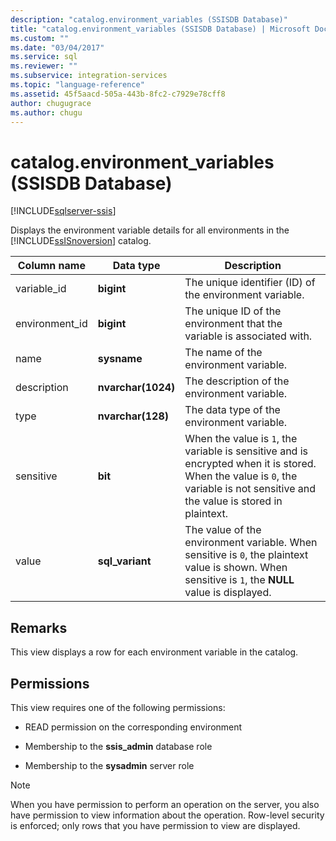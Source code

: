 ```yaml
---
description: "catalog.environment_variables (SSISDB Database)"
title: "catalog.environment_variables (SSISDB Database) | Microsoft Docs"
ms.custom: ""
ms.date: "03/04/2017"
ms.service: sql
ms.reviewer: ""
ms.subservice: integration-services
ms.topic: "language-reference"
ms.assetid: 45f5aacd-505a-443b-8fc2-c7929e78cff8
author: chugugrace
ms.author: chugu
---
```

# catalog.environment_variables (SSISDB Database)

[!INCLUDE[sqlserver-ssis](../../includes/applies-to-version/sqlserver-ssis.md)]

  Displays the environment variable details for all environments in the [!INCLUDE[ssISnoversion](../../includes/ssisnoversion-md.md)] catalog.  
  
|Column name|Data type|Description|  
|-----------------|---------------|-----------------|  
|variable_id|**bigint**|The unique identifier (ID) of the environment variable.|  
|environment_id|**bigint**|The unique ID of the environment that the variable is associated with.|  
|name|**sysname**|The name of the environment variable.|  
|description|**nvarchar(1024)**|The description of the environment variable.|  
|type|**nvarchar(128)**|The data type of the environment variable.|  
|sensitive|**bit**|When the value is `1`, the variable is sensitive and is encrypted when it is stored. When the value is `0`, the variable is not sensitive and the value is stored in plaintext.|  
|value|**sql_variant**|The value of the environment variable. When sensitive is `0`, the plaintext value is shown. When sensitive is `1`, the **NULL** value is displayed.|  
  
## Remarks  
 This view displays a row for each environment variable in the catalog.  
  
## Permissions  
 This view requires one of the following permissions:  
  
-   READ permission on the corresponding environment  
  
-   Membership to the **ssis_admin** database role  
  
-   Membership to the **sysadmin** server role  
  
> [!NOTE]  
>  When you have permission to perform an operation on the server, you also have permission to view information about the operation. Row-level security is enforced; only rows that you have permission to view are displayed.  
  
  
